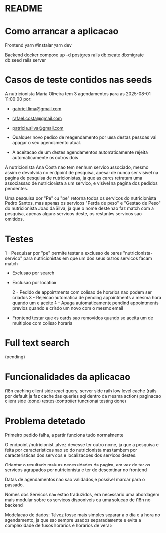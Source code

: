 # README

# Como arrancar a aplicacao

Frontend
yarn #instalar
yarn dev

Backend
docker compose up -d postgres
rails db:create db:migrate db:seed
rails server

# Casos de teste contidos nas seeds

A nutricionista Maria Oliveira tem 3 agendamentos para as 2025-08-01 11:00:00 por:

- gabriel.lima@gmail.com
- rafael.costa@gmail.com
- patricia.silva@gmail.com

- Qualquer novo pedido de reagendamento por uma destas pessoas vai apagar o seu agendamento atual.
- A aceitacao de um destes agendamentos automaticamente rejeita automaticamente os outros dois

A nutricionista Ana Costa nao tem nenhum servico associado, mesmo assim e devolvida no endpoint de pesquisa, apesar de nunca ser visivel
na pagina de pesquisa de nutricionistas, ja que as cards retratam uma associassao de nutricionista a um servico, e visivel na pagina dos pedidos pendentes.

Uma pesquisa por "Pe" ou "pe" retorna todos os servicos do nutricionista Pedro Santos,
mas apenas os servicos "Perda de peso" e "Gestao de Peso" do nutricionista Joao da Silva,
ja que o nome deste nao faz match com a pesquisa, apenas alguns servicos deste, os restantes servicos sao omitidos.

# Testes

1 - Pesquisar por "pe" permite testar a exclusao de pares "nutricionista-servico" para nutricionistas em que um dos seus outros servicos facam match

- Exclusao por search
- Exclusao por location

  2 - Pedido de appointments com colisao de horarios nao podem ser criados
  3 - Rejeicao automatica de pending appointments a mesma hora quando um e aceite
  4 - Apaga automaticamente pendind appointments previos quando e criado um novo com o mesmo email

- Frontend testar que os cards sao removidos quando se aceita um de multiplos com colisao horaria

# Full text search

(pending)

# Funcionalidades da aplicacao

i18n
caching client side react query, server side rails low level cache (rails por default ja faz cache das queries sql dentro da mesma action)
paginacao client side (done)
testes (controller functional testing done)

# Problema detetado

Primeiro pedido falha, a partir funciona tudo normalmente

O endpoint /nutricionist talvez devesse ter outro nome, ja que a pesquisa e feita por caracteristicas nao so do nutricionista
mas tambem por caracteristicas dos servicos e localizacoes dos servicos destes.

Orientar o resultado mais as necessidades da pagina, em vez de ter os servicos agrupados por nutricionista e ter de descortinar no frontend

Datas de agendamentos nao sao validados,e possivel marcar para o passado.

Nomes dos Servicos nao estao traduzidos, era necessario uma abordagem mais modular sobre os servicos disponiveis ou
uma solucao de i18n no backend

Modelacao de dados: Talvez fosse mais simples separar a o dia e a hora no agendamento, ja que sao sempre usados separadamente e evita a complexidade de fusos
horarios e horarios de verao
